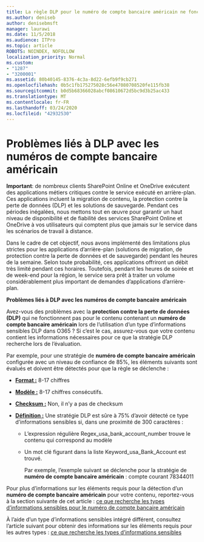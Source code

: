 ```yaml
---
title: La règle DLP pour le numéro de compte bancaire américain ne fonctionne pas
ms.author: deniseb
author: denisebmsft
manager: laurawi
ms.date: 11/5/2018
ms.audience: ITPro
ms.topic: article
ROBOTS: NOINDEX, NOFOLLOW
localization_priority: Normal
ms.custom:
- "1287"
- "3200001"
ms.assetid: 80b40145-8376-4c3a-8d22-6efb9f9cb271
ms.openlocfilehash: 0b5c1fb175275028c56e47080708520fe115fb38
ms.sourcegitcommit: b0d5b68366028abcf08610672d5bc9d3b25ac433
ms.translationtype: MT
ms.contentlocale: fr-FR
ms.lasthandoff: 03/24/2020
ms.locfileid: "42932530"
---
```

# <a name="dlp-issues-with-us-bank-account-numbers"></a>Problèmes liés à DLP avec les numéros de compte bancaire américain

**Important**: de nombreux clients SharePoint Online et OneDrive exécutent des applications métiers critiques contre le service exécuté en arrière-plan. Ces applications incluent la migration de contenu, la protection contre la perte de données (DLP) et les solutions de sauvegarde. Pendant ces périodes inégalées, nous mettons tout en œuvre pour garantir un haut niveau de disponibilité et de fiabilité des services SharePoint Online et OneDrive à vos utilisateurs qui comptent plus que jamais sur le service dans les scénarios de travail à distance.

Dans le cadre de cet objectif, nous avons implémenté des limitations plus strictes pour les applications d’arrière-plan (solutions de migration, de protection contre la perte de données et de sauvegarde) pendant les heures de la semaine. Selon toute probabilité, ces applications offriront un débit très limité pendant ces horaires. Toutefois, pendant les heures de soirée et de week-end pour la région, le service sera prêt à traiter un volume considérablement plus important de demandes d’applications d’arrière-plan.

**Problèmes liés à DLP avec les numéros de compte bancaire américain**

Avez-vous des problèmes avec la **protection contre la perte de données (DLP)** qui ne fonctionnent pas pour le contenu contenant un **numéro de compte bancaire américain** lors de l’utilisation d’un type d’informations sensibles DLP dans O365 ? Si c’est le cas, assurez-vous que votre contenu contient les informations nécessaires pour ce que la stratégie DLP recherche lors de l’évaluation.
  
Par exemple, pour une stratégie de **numéro de compte bancaire américain** configurée avec un niveau de confiance de 85%, les éléments suivants sont évalués et doivent être détectés pour que la règle se déclenche :
  
- **[Format :](https://docs.microsoft.com/office365/securitycompliance/what-the-sensitive-information-types-look-for#format-77)** 8-17 chiffres

- **[Modèle :](https://docs.microsoft.com/office365/securitycompliance/what-the-sensitive-information-types-look-for#pattern-77)** 8-17 chiffres consécutifs.

- **[Checksum :](https://docs.microsoft.com/office365/securitycompliance/what-the-sensitive-information-types-look-for#checksum-76)** Non, il n’y a pas de checksum

- **[Définition :](https://docs.microsoft.com/office365/securitycompliance/what-the-sensitive-information-types-look-for)** Une stratégie DLP est sûre à 75% d’avoir détecté ce type d’informations sensibles si, dans une proximité de 300 caractères :

  - L’expression régulière Regex_usa_bank_account_number trouve le contenu qui correspond au modèle

  - Un mot clé figurant dans la liste Keyword_usa_Bank_Account est trouvé.

    Par exemple, l’exemple suivant se déclenche pour la stratégie de **numéro de compte bancaire américain** : compte courant 78344011

Pour plus d’informations sur les éléments requis pour la détection d’un **numéro de compte bancaire américain** pour votre contenu, reportez-vous à la section suivante de cet article : [ce que recherche les types d’informations sensibles pour le numéro de compte bancaire américain](https://docs.microsoft.com/office365/securitycompliance/what-the-sensitive-information-types-look-for#us-bank-account-number)
  
À l’aide d’un type d’informations sensibles intégré différent, consultez l’article suivant pour obtenir des informations sur les éléments requis pour les autres types : [ce que recherche les types d’informations sensibles](https://docs.microsoft.com/office365/securitycompliance/what-the-sensitive-information-types-look-for)
  